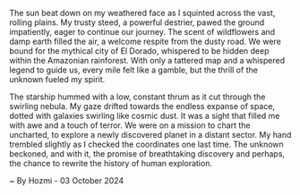 
The sun beat down on my weathered face as I squinted across the vast, rolling plains. My trusty steed, a powerful destrier, pawed the ground impatiently, eager to continue our journey. The scent of wildflowers and damp earth filled the air, a welcome respite from the dusty road. We were bound for the mythical city of El Dorado, whispered to be hidden deep within the Amazonian rainforest. With only a tattered map and a whispered legend to guide us, every mile felt like a gamble, but the thrill of the unknown fueled my spirit.

The starship hummed with a low, constant thrum as it cut through the swirling nebula.  My gaze drifted towards the endless expanse of space, dotted with galaxies swirling like cosmic dust. It was a sight that filled me with awe and a touch of terror. We were on a mission to chart the uncharted, to explore a newly discovered planet in a distant sector. My hand trembled slightly as I checked the coordinates one last time. The unknown beckoned, and with it, the promise of breathtaking discovery and perhaps, the chance to rewrite the history of human exploration. 

~ By Hozmi - 03 October 2024
